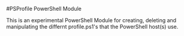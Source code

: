 #PSProfile PowerShell Module

This is an experimental PowerShell Module for creating, deleting and manipulating the differnt profile.ps1's that the PowerShell host(s) use.